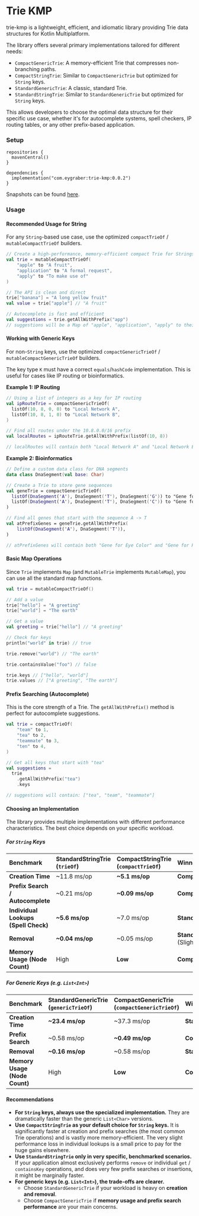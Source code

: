 # Trie KMP

trie-kmp is a lightweight, efficient, and idiomatic library providing Trie data structures for Kotlin Multiplatform.

The library offers several primary implementations tailored for different needs:

 - `CompactGenericTrie`: A memory-efficient Trie that compresses non-branching paths.
 - `CompactStringTrie`: Similar to `CompactGenericTrie` but optimized for `String` keys. 
 - `StandardGenericTrie`: A classic, standard Trie.
 - `StandardStringTrie`: Similar to `StandardGenericTrie` but optimized for `String` keys.

This allows developers to choose the optimal data structure for their specific use case, whether it's for
autocomplete systems, spell checkers, IP routing tables, or any other prefix-based application.

### Setup

```
repositories {
  mavenCentral()
}

dependencies {
  implementation("com.eygraber:trie-kmp:0.0.2")
}
```

Snapshots can be found [here](https://central.sonatype.org/publish/publish-portal-snapshots/#consuming-via-gradle).

### Usage

#### Recommended Usage for String

For any `String`-based use case, use the optimized `compactTrieOf` / `mutableCompactTrieOf` builders.

```kotlin
// Create a high-performance, memory-efficient compact Trie for Strings
val trie = mutableCompactTrieOf(
    "apple" to "A fruit",
    "application" to "A formal request",
    "apply" to "To make use of"
)

// The API is clean and direct
trie["banana"] = "A long yellow fruit"
val value = trie["apple"] // "A fruit"

// Autocomplete is fast and efficient
val suggestions = trie.getAllWithPrefix("app")
// suggestions will be a Map of "apple", "application", "apply" to their values
```

#### Working with Generic Keys

For non-`String` keys, use the optimized `compactGenericTrieOf` / `mutableCompactGenericTrieOf` builders.

The key type `K` must have a correct `equals`/`hashCode` implementation.
This is useful for cases like IP routing or bioinformatics.

**Example 1: IP Routing**

```kotlin
// Using a list of integers as a key for IP routing
val ipRouteTrie = compactGenericTrieOf(
  listOf(10, 8, 0, 0) to "Local Network A",
  listOf(10, 8, 1, 0) to "Local Network B",
)

// Find all routes under the 10.8.0.0/16 prefix
val localRoutes = ipRouteTrie.getAllWithPrefix(listOf(10, 8))

// localRoutes will contain both "Local Network A" and "Local Network B"
```

**Example 2: Bioinformatics**

```kotlin
// Define a custom data class for DNA segments
data class DnaSegment(val base: Char)

// Create a Trie to store gene sequences
val geneTrie = compactGenericTrieOf(
  listOf(DnaSegment('A'), DnaSegment('T'), DnaSegment('G')) to "Gene for Eye Color",
  listOf(DnaSegment('A'), DnaSegment('T'), DnaSegment('C')) to "Gene for Height",
)

// Find all genes that start with the sequence A -> T
val atPrefixGenes = geneTrie.getAllWithPrefix(
    listOf(DnaSegment('A'), DnaSegment('T')),
)

// atPrefixGenes will contain both "Gene for Eye Color" and "Gene for Height"
```

#### Basic Map Operations

Since `Trie` implements `Map` (and `MutableTrie` implements `MutableMap`), you can use all the standard map functions.

```kotlin
val trie = mutableCompactTrieOf()

// Add a value
trie["hello"] = "A greeting"
trie["world"] = "The earth"

// Get a value
val greeting = trie["hello"] // "A greeting"

// Check for keys
println("world" in trie) // true

trie.remove("world") // "The earth"

trie.containsValue("foo") // false

trie.keys // ["hello", "world"]
trie.values // ["A greeting", "The earth"]
```

#### Prefix Searching (Autocomplete)

This is the core strength of a Trie. The `getAllWithPrefix()` method is perfect for autocomplete suggestions.

```kotlin
val trie = compactTrieOf(
    "team" to 1,
    "tea" to 2,
    "teammate" to 3,
    "ten" to 4,
)

// Get all keys that start with "tea"
val suggestions = 
  trie
    .getAllWithPrefix("tea")
    .keys

// suggestions will contain: ["tea", "team", "teammate"]
```

#### Choosing an Implementation

The library provides multiple implementations with different performance characteristics.
The best choice depends on your specific workload.

##### For `String` Keys

| Benchmark                            | StandardStringTrie (`trieOf`) | CompactStringTrie (`compactTrieOf`) | Winner                             | 
|:-------------------------------------|:------------------------------|:------------------------------------|:-----------------------------------| 
| **Creation Time**                    | ~11.8 ms/op                   | **~5.1 ms/op**                      | **CompactStringTrie**              | 
| **Prefix Search / Autocomplete**     | ~0.21 ms/op                   | **~0.09 ms/op**                     | **CompactStringTrie**              | 
| **Individual Lookups (Spell Check)** | **~5.6 ms/op**                | ~7.0 ms/op                          | **StandardStringTrie**             |
| **Removal**                          | **~0.04 ms/op**               | ~0.05 ms/op                         | **StandardStringTrie**  (Slightly) |
| **Memory Usage (Node Count)**        | High                          | **Low**                             | **CompactStringTrie**              |

##### For Generic Keys (e.g. `List<Int>`)

| Benchmark                     | StandardGenericTrie (`genericTrieOf`) | CompactGenericTrie (`compactGenericTrieOf`) | Winner                  | 
|:------------------------------|:--------------------------------------|:--------------------------------------------|:------------------------| 
| **Creation Time**             | **~23.4 ms/op**                       | ~37.3 ms/op                                 | **StandardGenericTrie** | 
| **Prefix Search**             | ~0.58 ms/op                           | **~0.49 ms/op**                             | **CompactGenericTrie**  | 
| **Removal**                   | **~0.16 ms/op**                       | ~0.58 ms/op                                 | **StandardGenericTrie** |
| **Memory Usage (Node Count)** | High                                  | **Low**                                     | **CompactGenericTrie**  |

#### Recommendations

 - **For `String` keys, always use the specialized implementation.** They are dramatically faster than the generic
   `List<Char>` versions.
 - **Use `CompactStringTrie` as your default choice for `String` keys.** It is significantly faster at creation and 
   prefix searches (the most common Trie operations) and is vastly more memory-efficient. The very slight performance
   loss in individual lookups is a small price to pay for the huge gains elsewhere.
 - **Use `StandardStringTrie` only in very specific, benchmarked scenarios.** If your application almost exclusively
   performs `remove` or individual `get` / `containsKey` operations, and does very few prefix searches or insertions,
   it might be marginally faster.
 - **For generic keys (e.g. `List<Int>`), the trade-offs are clearer.**
   - Choose `StandardGenericTrie` if your workload is heavy on **creation and removal**.
   - Choose `CompactGenericTrie` if **memory usage and prefix search performance** are your main concerns.
